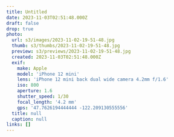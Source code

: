 ```yaml
---
title: Untitled
date: 2023-11-03T02:51:48.000Z
draft: false
drop: true
photo:
  url: s3/images/2023-11-02-19-51-48.jpg
  thumb: s3/thumbs/2023-11-02-19-51-48.jpg
  preview: s3/previews/2023-11-02-19-51-48.jpg
  created: 2023-11-03T02:51:48.000Z
  exif:
    make: Apple
    model: 'iPhone 12 mini'
    lens: 'iPhone 12 mini back dual wide camera 4.2mm f/1.6'
    iso: 800
    aperture: 1.6
    shutter_speed: 1/30
    focal_length: '4.2 mm'
    gps: '47.7626194444444 -122.209130555556'
  title: null
  caption: null
links: []
---
```

